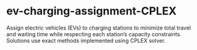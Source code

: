 # ev-charging-assignment-CPLEX

Assign electric vehicles (EVs) to charging stations to minimize total travel and waiting time while respecting each station’s capacity constraints. Solutions use exact methods implemented using CPLEX solver.

